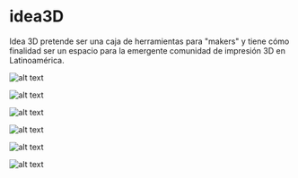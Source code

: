 # idea3D
Idea 3D pretende ser una caja de herramientas para "makers" y tiene cómo finalidad ser un espacio para la emergente comunidad de impresión 3D en Latinoamérica.


![alt text](https://github.com/nestor1989/idea3D/blob/main/screenShots/WhatsApp%20Image%202021-10-25%20at%2011.16.33%20AM%20(3).jpeg)


![alt text](https://github.com/nestor1989/idea3D/blob/main/screenShots/fragment_guia.jpeg)


![alt text](https://github.com/nestor1989/idea3D/blob/main/screenShots/guia.jpeg)


![alt text](https://github.com/nestor1989/idea3D/blob/main/screenShots/imagen_guia.jpeg)


![alt text](https://github.com/nestor1989/idea3D/blob/main/screenShots/info.jpeg)


![alt text](https://github.com/nestor1989/idea3D/blob/main/screenShots/news.jpeg)
